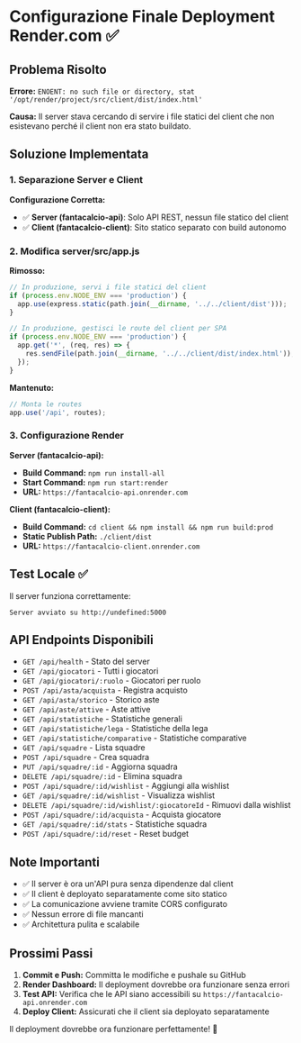 # Configurazione Finale Deployment Render.com ✅

## Problema Risolto

**Errore:** `ENOENT: no such file or directory, stat '/opt/render/project/src/client/dist/index.html'`

**Causa:** Il server stava cercando di servire i file statici del client che non esistevano perché il client non era stato buildato.

## Soluzione Implementata

### 1. Separazione Server e Client

**Configurazione Corretta:**
- ✅ **Server (fantacalcio-api)**: Solo API REST, nessun file statico del client
- ✅ **Client (fantacalcio-client)**: Sito statico separato con build autonomo

### 2. Modifica server/src/app.js

**Rimosso:**
```javascript
// In produzione, servi i file statici del client
if (process.env.NODE_ENV === 'production') {
  app.use(express.static(path.join(__dirname, '../../client/dist')));
}

// In produzione, gestisci le route del client per SPA
if (process.env.NODE_ENV === 'production') {
  app.get('*', (req, res) => {
    res.sendFile(path.join(__dirname, '../../client/dist/index.html'));
  });
}
```

**Mantenuto:**
```javascript
// Monta le routes
app.use('/api', routes);
```

### 3. Configurazione Render

**Server (fantacalcio-api):**
- **Build Command:** `npm run install-all`
- **Start Command:** `npm run start:render`
- **URL:** `https://fantacalcio-api.onrender.com`

**Client (fantacalcio-client):**
- **Build Command:** `cd client && npm install && npm run build:prod`
- **Static Publish Path:** `./client/dist`
- **URL:** `https://fantacalcio-client.onrender.com`

## Test Locale ✅

Il server funziona correttamente:
```
Server avviato su http://undefined:5000
```

## API Endpoints Disponibili

- `GET /api/health` - Stato del server
- `GET /api/giocatori` - Tutti i giocatori
- `GET /api/giocatori/:ruolo` - Giocatori per ruolo
- `POST /api/asta/acquista` - Registra acquisto
- `GET /api/asta/storico` - Storico aste
- `GET /api/aste/attive` - Aste attive
- `GET /api/statistiche` - Statistiche generali
- `GET /api/statistiche/lega` - Statistiche della lega
- `GET /api/statistiche/comparative` - Statistiche comparative
- `GET /api/squadre` - Lista squadre
- `POST /api/squadre` - Crea squadra
- `PUT /api/squadre/:id` - Aggiorna squadra
- `DELETE /api/squadre/:id` - Elimina squadra
- `POST /api/squadre/:id/wishlist` - Aggiungi alla wishlist
- `GET /api/squadre/:id/wishlist` - Visualizza wishlist
- `DELETE /api/squadre/:id/wishlist/:giocatoreId` - Rimuovi dalla wishlist
- `POST /api/squadre/:id/acquista` - Acquista giocatore
- `GET /api/squadre/:id/stats` - Statistiche squadra
- `POST /api/squadre/:id/reset` - Reset budget

## Note Importanti

- ✅ Il server è ora un'API pura senza dipendenze dal client
- ✅ Il client è deployato separatamente come sito statico
- ✅ La comunicazione avviene tramite CORS configurato
- ✅ Nessun errore di file mancanti
- ✅ Architettura pulita e scalabile

## Prossimi Passi

1. **Commit e Push:** Committa le modifiche e pushale su GitHub
2. **Render Dashboard:** Il deployment dovrebbe ora funzionare senza errori
3. **Test API:** Verifica che le API siano accessibili su `https://fantacalcio-api.onrender.com`
4. **Deploy Client:** Assicurati che il client sia deployato separatamente

Il deployment dovrebbe ora funzionare perfettamente! 🎉
